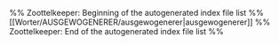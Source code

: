 %% Zoottelkeeper: Beginning of the autogenerated index file list  %%
 [[Worter/AUSGEWOGENERER/ausgewogenerer|ausgewogenerer]]
%% Zoottelkeeper: End of the autogenerated index file list  %%

